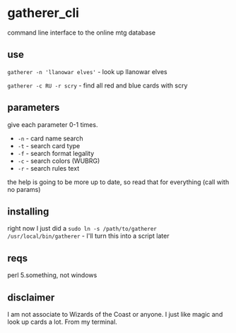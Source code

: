 # gatherer_cli
command line interface to the online mtg database

## use
`gatherer -n 'llanowar elves'` - look up llanowar elves

`gatherer -c RU -r scry` - find all red and blue cards with scry

## parameters

give each parameter 0-1 times.

* `-n` - card name search
* `-t` - search card type
* `-f` - search format legality
* `-c` - search colors (WUBRG)
* `-r` - search rules text

the help is going to be more up to date, so read that for everything (call with
no params)

## installing

right now I just did a `sudo ln -s /path/to/gatherer /usr/local/bin/gatherer` -
I'll turn this into a script later

## reqs

perl 5.something, not windows

## disclaimer
I am not associate to Wizards of the Coast or anyone.  I just like magic
and look up cards a lot.  From my terminal.

